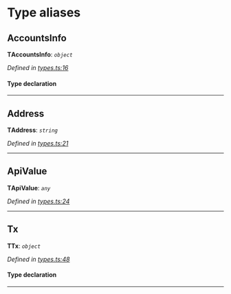 

# Type aliases

<a id="accountsinfo"></a>

##  AccountsInfo

**ΤAccountsInfo**: *`object`*

*Defined in [types.ts:16](https://github.com/paritytech/js-libs/blob/6b3f7ee/packages/light.js/src/types.ts#L16)*

#### Type declaration

___
<a id="address"></a>

##  Address

**ΤAddress**: *`string`*

*Defined in [types.ts:21](https://github.com/paritytech/js-libs/blob/6b3f7ee/packages/light.js/src/types.ts#L21)*

___
<a id="apivalue"></a>

##  ApiValue

**ΤApiValue**: *`any`*

*Defined in [types.ts:24](https://github.com/paritytech/js-libs/blob/6b3f7ee/packages/light.js/src/types.ts#L24)*

___
<a id="tx"></a>

##  Tx

**ΤTx**: *`object`*

*Defined in [types.ts:48](https://github.com/paritytech/js-libs/blob/6b3f7ee/packages/light.js/src/types.ts#L48)*

#### Type declaration

___


